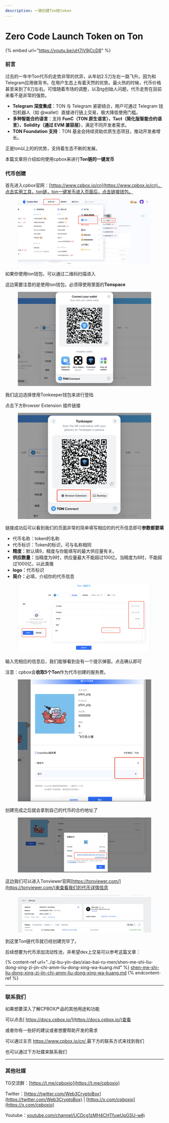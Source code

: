 ```yaml
---
description: 一键创建Ton链token
---
```


# Zero Code Launch Token on Ton

{% embed url="https://youtu.be/uH7jV9jCcD8" %}

### 前言

过去的一年中Ton代币的走势非常的优异，从年初2.5刀左右一路飞升。因为和Telegram应用做背书，在用户生态上有着天然的优势。最火热的时候，代币价格甚至来到了8刀左右。可惜随着市场的调整，以及tg创始人问题，代币走势在目前来看不是非常的强势。

* **Telegram 深度集成**：TON 与 Telegram 紧密结合，用户可通过 Telegram 钱包机器人（如 @wallet）直接进行链上交易，极大降低使用门槛。
* **多种智能合约语言**：支持 **FunC（TON 原生语言）、Tact（简化版智能合约语言）、Solidity（通过 EVM 兼容层）**，满足不同开发者需求。
* **TON Foundation 支持**：TON 基金会持续资助优质生态项目，推动开发者增长。

正是ton以上的的优势，支持着生态不断的发展。

本篇文章将介绍如何使用cpbox来进行**Ton链的一键发币**

### 代币创建

首先进入cpbox官网：[https://www.cpbox.io/cn](https://www.cpbox.io/cn)，点击实用工具，ton链，ton一键发币进入页面后，点击链接钱包。

<figure><img src="../../.gitbook/assets/1280X1280.PNG" alt=""><figcaption></figcaption></figure>

如果你使用ton钱包，可以通过二维码扫描进入

这边需要注意的是使用ton钱包，必须得使用里面的**Tonspace**

<figure><img src="../../.gitbook/assets/1280X1280 (1).PNG" alt=""><figcaption></figcaption></figure>

我们这边选择使用Tonkeeper钱包来进行登陆

点击下方Browser Extension 插件链接

<figure><img src="../../.gitbook/assets/d654a04e-c4eb-44ef-8d2f-de2a40e02492.png" alt=""><figcaption></figcaption></figure>

链接成功后可以看到我们的页面非常的简单填写相应的的代币信息即可**参数都要填**

* 代币名称：token的名称
* 代币标识：Token的标识，可与名称相同
* **精度：**&#x9ED8;认填9，精度与你能填写的最大供应量有关。
* **供应数量：**&#x5F53;精度为9时，供应量最大不能超过100亿。当精度为8时，不能超过1000亿，以此类推
* **logo：**&#x4EE3;币标识
* **简介：**&#x5FC5;填，介绍你的代币信息

<figure><img src="../../.gitbook/assets/b4fcd1d0-4bba-46aa-b000-8f01f7c8f5cb (1).png" alt=""><figcaption></figcaption></figure>

输入完相应的信息后，我们能够看到会有一个提示弹窗。点击确认即可

注意：cpbox会**收取5个Ton**作为代币创建的服务费。

<figure><img src="../../.gitbook/assets/5de23f75-e544-49df-95f0-f82731cc81a9.png" alt=""><figcaption></figcaption></figure>

创建完成之后就会拿到自己的代币的合约地址了

<figure><img src="../../.gitbook/assets/ba59eca7-d091-477f-997c-22bad4314c2c.png" alt=""><figcaption></figcaption></figure>

这边我们可以进入Tonviewer官网[https://tonviewer.com/](https://tonviewer.com/)来查看我们的代币详情信息

<figure><img src="../../.gitbook/assets/a3568b1b-bb65-45c6-b104-2d549c1e6baa.png" alt=""><figcaption></figcaption></figure>

到这里Ton链代币就已经创建完毕了。

后续想要为代币添加流动性池，并希望dex上交易可以参考这篇文章：

{% content-ref url="../qi-bu-yin-dao/xiao-bai-ru-men/shen-me-shi-liu-dong-xing-zi-jin-chi-amm-liu-dong-xing-wa-kuang.md" %}
[shen-me-shi-liu-dong-xing-zi-jin-chi-amm-liu-dong-xing-wa-kuang.md](../qi-bu-yin-dao/xiao-bai-ru-men/shen-me-shi-liu-dong-xing-zi-jin-chi-amm-liu-dong-xing-wa-kuang.md)
{% endcontent-ref %}

***

### 联系我们

如果想要深入了解CPBOX产品的其他用途和功能

可以点击[ https://docs.cpbox.io/](https://docs.cpbox.io/)查看

或者你有一些好的建议或者想要帮助开发的需求

可以通过主页 [https://www.cpbox.io/cn/ ](https://www.cpbox.io/cn/)最下方的联系方式来找到我们

也可以通过下方社媒来联系我们

***

### 其他社媒

TG交流群：[https://t.me/cpboxio](https://t.me/cpboxio)

Twitter：[https://twitter.com/Web3CryptoBox](https://twitter.com/Web3CryptoBox) | [https://x.com/cpboxio](https://x.com/cpboxio)

Youtube：[youtube.com/channel/UCDcg1zMH4CHTfuwUpGSU-wA](../solana-gong-ju/solana-yi-jian-fa-bi.md)\


